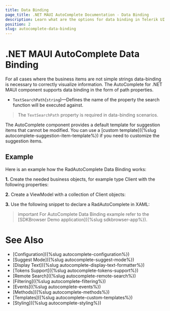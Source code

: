 ```yaml
---
title: Data Binding
page_title: .NET MAUI AutoComplete Documentation - Data Binding
description: Learn what are the options for data binding in Telerik UI Accordion for .NET MAUI control.
position: 2
slug: autocomplete-data-binding
---
```


# .NET MAUI AutoComplete Data Binding

For all cases where the business items are not simple strings data-binding is necessary to correctly visualize information. The AutoComplete for .NET MAUI component supports data binding in the form of path properties.

* `TextSearchPath`(`string`)&mdash;Defines the name of the property the search function will be executed against.

>The `TextSearchPath` property is required in data-binding scenarios.

The AutoComplete component provides a default template for suggestion items that cannot be modified. You can use a [custom template]({%slug autocomplete-suggestion-item-template%}) if you need to customize the suggestion items.

## Example

Here is an example how the RadAutoComplete Data Binding works:

**1.** Create the needed business objects, for example type Client with the following properties:

<snippet id='autocomplete-client-businessobject'/>

**2.** Create a ViewModel with a collection of Client objects:

<snippet id='autocomplete-clients-viewmodel'/>

**3.** Use the following snippet to declare a RadAutoComplete in XAML:

<snippet id='autocomplete-data-binding'/>

>important For AutoComplete Data Binding example refer to the [SDKBrowser Demo application]({%slug sdkbrowser-app%}).

# See Also

- [Configuration]({%slug autocomplete-configuration%})
- [Suggest Mode]({%slug autocomplete-suggest-mode%})
- [Display Text]({%slug autocomplete-display-text-formatter%})
- [Tokens Support]({%slug autocomplete-tokens-support%})
- [Remote Search]({%slug autocomplete-remote-search%})
- [Filtering]({%slug autocomplete-filtering%})
- [Events]({%slug autocomplete-events%})
- [Methods]({%slug autocomplete-methods%})
- [Templates]({%slug autocomplete-custom-templates%})
- [Styling]({%slug autocomplete-styling%})